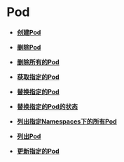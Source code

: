 # Pod<a name="cce_02_0033"></a>

-   **[创建Pod](创建Pod.md)**  

-   **[删除Pod](删除Pod.md)**  

-   **[删除所有的Pod](删除所有的Pod.md)**  

-   **[获取指定的Pod](获取指定的Pod.md)**  

-   **[替换指定的Pod](替换指定的Pod.md)**  

-   **[替换指定的Pod的状态](替换指定的Pod的状态.md)**  

-   **[列出指定Namespaces下的所有Pod](列出指定Namespaces下的所有Pod.md)**  

-   **[列出Pod](列出Pod.md)**  

-   **[更新指定的Pod](更新指定的Pod.md)**  


